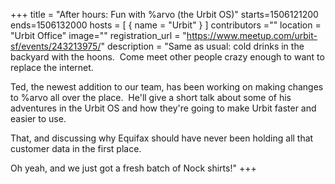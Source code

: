 +++
title = "After hours: Fun with %arvo (the Urbit OS)"
starts=1506121200
ends=1506132000
hosts = [
     { name = "Urbit" }
]
contributors =""
location = "Urbit Office"
image=""
registration_url = "https://www.meetup.com/urbit-sf/events/243213975/"
description = "Same as usual: cold drinks in the backyard with the hoons.  Come meet other people crazy enough to want to replace the internet.  

Ted, the newest addition to our team, has been working on making changes to %arvo all over the place.  He'll give a short talk about some of his adventures in the Urbit OS and how they're going to make Urbit faster and easier to use.

That, and discussing why Equifax should have never been holding all that customer data in the first place.

Oh yeah, and we just got a fresh batch of Nock shirts!"
+++


